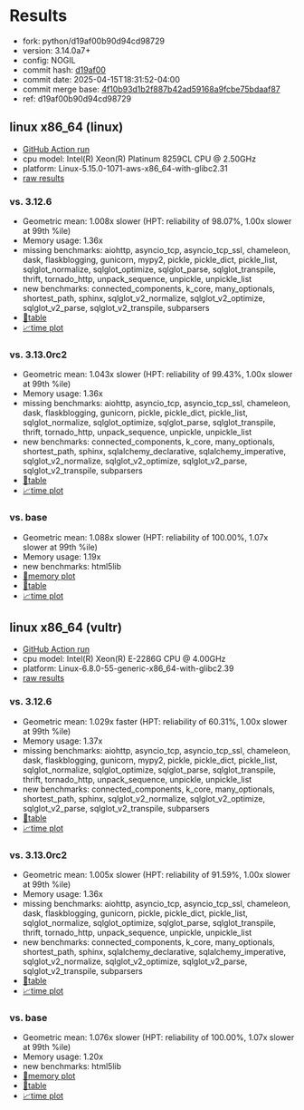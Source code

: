 # Results

- fork: python/d19af00b90d94cd98729
- version: 3.14.0a7+
- config: NOGIL
- commit hash: [d19af00](https://github.com/python/cpython/commit/d19af00)
- commit date: 2025-04-15T18:31:52-04:00
- commit merge base: [4f10b93d1b2f887b42ad59168a9fcbe75bdaaf87](https://github.com/python/cpython/commit/4f10b93d1b2f887b42ad59168a9fcbe75bdaaf87)
- ref: d19af00b90d94cd98729

## linux x86_64 (linux)

- [GitHub Action run](https://github.com/facebookexperimental/free-threading-benchmarking/actions/runs/14481993442)
- cpu model: Intel(R) Xeon(R) Platinum 8259CL CPU @ 2.50GHz
- platform: Linux-5.15.0-1071-aws-x86_64-with-glibc2.31
- [raw results](bm-20250415-linux-x86_64-python-d19af00b90d94cd98729-3.14.0a7%2B-d19af00.json)

### vs. 3.12.6

- Geometric mean: 1.008x slower (HPT: reliability of 98.07%, 1.00x slower at 99th %ile)
- Memory usage: 1.36x
- missing benchmarks: aiohttp, asyncio_tcp, asyncio_tcp_ssl, chameleon, dask, flaskblogging, gunicorn, mypy2, pickle, pickle_dict, pickle_list, sqlglot_normalize, sqlglot_optimize, sqlglot_parse, sqlglot_transpile, thrift, tornado_http, unpack_sequence, unpickle, unpickle_list
- new benchmarks: connected_components, k_core, many_optionals, shortest_path, sphinx, sqlglot_v2_normalize, sqlglot_v2_optimize, sqlglot_v2_parse, sqlglot_v2_transpile, subparsers
- [📄table](bm-20250415-linux-x86_64-python-d19af00b90d94cd98729-3.14.0a7%2B-d19af00-vs-3.12.6.md)
- [📈time plot](bm-20250415-linux-x86_64-python-d19af00b90d94cd98729-3.14.0a7%2B-d19af00-vs-3.12.6.svg)

### vs. 3.13.0rc2

- Geometric mean: 1.043x slower (HPT: reliability of 99.43%, 1.00x slower at 99th %ile)
- Memory usage: 1.36x
- missing benchmarks: aiohttp, asyncio_tcp, asyncio_tcp_ssl, chameleon, dask, flaskblogging, gunicorn, pickle, pickle_dict, pickle_list, sqlglot_normalize, sqlglot_optimize, sqlglot_parse, sqlglot_transpile, thrift, tornado_http, unpack_sequence, unpickle, unpickle_list
- new benchmarks: connected_components, k_core, many_optionals, shortest_path, sphinx, sqlalchemy_declarative, sqlalchemy_imperative, sqlglot_v2_normalize, sqlglot_v2_optimize, sqlglot_v2_parse, sqlglot_v2_transpile, subparsers
- [📄table](bm-20250415-linux-x86_64-python-d19af00b90d94cd98729-3.14.0a7%2B-d19af00-vs-3.13.0rc2.md)
- [📈time plot](bm-20250415-linux-x86_64-python-d19af00b90d94cd98729-3.14.0a7%2B-d19af00-vs-3.13.0rc2.svg)

### vs. base

- Geometric mean: 1.088x slower (HPT: reliability of 100.00%, 1.07x slower at 99th %ile)
- Memory usage: 1.19x
- new benchmarks: html5lib
- [🧠memory plot](bm-20250415-linux-x86_64-python-d19af00b90d94cd98729-3.14.0a7%2B-d19af00-vs-base-mem.svg)
- [📄table](bm-20250415-linux-x86_64-python-d19af00b90d94cd98729-3.14.0a7%2B-d19af00-vs-base.md)
- [📈time plot](bm-20250415-linux-x86_64-python-d19af00b90d94cd98729-3.14.0a7%2B-d19af00-vs-base.svg)

## linux x86_64 (vultr)

- [GitHub Action run](https://github.com/facebookexperimental/free-threading-benchmarking/actions/runs/14481993442)
- cpu model: Intel(R) Xeon(R) E-2286G CPU @ 4.00GHz
- platform: Linux-6.8.0-55-generic-x86_64-with-glibc2.39
- [raw results](bm-20250415-vultr-x86_64-python-d19af00b90d94cd98729-3.14.0a7%2B-d19af00.json)

### vs. 3.12.6

- Geometric mean: 1.029x faster (HPT: reliability of 60.31%, 1.00x slower at 99th %ile)
- Memory usage: 1.37x
- missing benchmarks: aiohttp, asyncio_tcp, asyncio_tcp_ssl, chameleon, dask, flaskblogging, gunicorn, mypy2, pickle, pickle_dict, pickle_list, sqlglot_normalize, sqlglot_optimize, sqlglot_parse, sqlglot_transpile, thrift, tornado_http, unpack_sequence, unpickle, unpickle_list
- new benchmarks: connected_components, k_core, many_optionals, shortest_path, sphinx, sqlglot_v2_normalize, sqlglot_v2_optimize, sqlglot_v2_parse, sqlglot_v2_transpile, subparsers
- [📄table](bm-20250415-vultr-x86_64-python-d19af00b90d94cd98729-3.14.0a7%2B-d19af00-vs-3.12.6.md)
- [📈time plot](bm-20250415-vultr-x86_64-python-d19af00b90d94cd98729-3.14.0a7%2B-d19af00-vs-3.12.6.svg)

### vs. 3.13.0rc2

- Geometric mean: 1.005x slower (HPT: reliability of 91.59%, 1.00x slower at 99th %ile)
- Memory usage: 1.36x
- missing benchmarks: aiohttp, asyncio_tcp, asyncio_tcp_ssl, chameleon, dask, flaskblogging, gunicorn, pickle, pickle_dict, pickle_list, sqlglot_normalize, sqlglot_optimize, sqlglot_parse, sqlglot_transpile, thrift, tornado_http, unpack_sequence, unpickle, unpickle_list
- new benchmarks: connected_components, k_core, many_optionals, shortest_path, sphinx, sqlalchemy_declarative, sqlalchemy_imperative, sqlglot_v2_normalize, sqlglot_v2_optimize, sqlglot_v2_parse, sqlglot_v2_transpile, subparsers
- [📄table](bm-20250415-vultr-x86_64-python-d19af00b90d94cd98729-3.14.0a7%2B-d19af00-vs-3.13.0rc2.md)
- [📈time plot](bm-20250415-vultr-x86_64-python-d19af00b90d94cd98729-3.14.0a7%2B-d19af00-vs-3.13.0rc2.svg)

### vs. base

- Geometric mean: 1.076x slower (HPT: reliability of 100.00%, 1.07x slower at 99th %ile)
- Memory usage: 1.20x
- new benchmarks: html5lib
- [🧠memory plot](bm-20250415-vultr-x86_64-python-d19af00b90d94cd98729-3.14.0a7%2B-d19af00-vs-base-mem.svg)
- [📄table](bm-20250415-vultr-x86_64-python-d19af00b90d94cd98729-3.14.0a7%2B-d19af00-vs-base.md)
- [📈time plot](bm-20250415-vultr-x86_64-python-d19af00b90d94cd98729-3.14.0a7%2B-d19af00-vs-base.svg)

